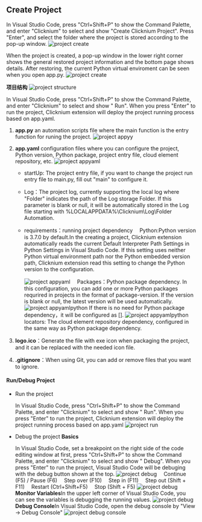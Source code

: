 ## Create Project

In Visual Studio Code, press "Ctrl+Shift+P" to show the Command Palette, and enter "Clicknium" to select and show "Create Clicknium Project". Press "Enter", and select the folder where the project is stored according to the pop-up window. 
![project create](../img/project_create.gif)

When the project is created, a pop-up window in the lower right corner shows the general restored project information and the bottom page shows details. After restoring, the current Python virtual enviroment can be seen when you open app.py.
![project create](../img/create_project_apppy_env.png)

**项目结构**
![project structure](../img/create_project_1.png)

In Visual Studio Code, press "Ctrl+Shift+P" to show the Command Palette, and enter "Clicknium" to select and show " Run". When you press "Enter" to run the project, Clicknium extension will deploy the project running process based on app.yaml.

1. **app.py** an automation scripts file where the main function is the entry function for runing the project.
   ![project appyy](../img/create_project_apppy.png)

2. **app.yaml** configuration files where you can configure the project, Python version, Python package, project entry file, cloud element repository, etc.
   ![project appyaml](../img/create_project_appyaml.png)
   
   - startUp: The project entry file, if you want to change the project run entry file to main.py, fill out "main" to configure it.
   
   - Log：The project log, currently supporting the local log where "Folder" indicates the path of the Log storage Folder. If this parameter is  blank or null, it will be automatically stored in the Log file starting with %LOCALAPPDATA%\Clicknium\Log\Folder Automation.
   
   - requirements：running project dependency
     &emsp;Python:Python version is 3.7.0 by default.In the creating a project, Clicknium extension automatically reads the current Default Interpreter Path Settings in Python Settings in Visual Studio Code. If this setting uses neither Python virtual environment path nor the Python embedded version path, Clicknium extension read this setting to change the Python version to the configuration. 
     
     ![project appyaml](../img/create_project_appyaml_python_config.png)
     &emsp;Packages：Python package dependency. In this configuration, you can add one or more Python packages requrired in projects in the format of package-version. If the version is blank or null, the latest version will be used automatically.
     ![project appyamlpython](../img/create_project_appyaml_python.png)
     If there is no need for  Python package dependency，it will be configured as [].
     ![project appyamlpython](../img/create_project_appyaml_python_clear.png)
     &emsp;locators: The cloud element repository dependency, configured in the same way as Python package dependency.

3. **logo.ico**：Generate the file with exe icon when packaging the project, and it can be replaced with the needed icon file.

4. **.gitignore**：When using Git, you can add or remove files that you want to ignore.

#### Run/Debug Project

- Run the project
  
  In Visual Studio Code, press "Ctrl+Shift+P" to show the Command Palette, and enter "Clicknium" to select and show " Run". When you press "Enter" to run the project, Clicknium extension will deploy the project running process based on app.yaml
  ![project run](../img/run_project.gif)

- Debug the project
  **Basics**
  
  In Visual Studio Code, set a breakpoint on the right side of the code editing window at first,
  press "Ctrl+Shift+P" to show the Command Palette, and enter "Clicknium" to select and show " Debug". When you press "Enter" to run the project, Visual Studio Code will be debuging with the debug button shown at the top. 
  ![project debug](../img/debug_project_3.png)
  &emsp;Continue (F5) / Pause (F6)
  &emsp;Step over (F10)
  &emsp;Step in (F11)
  &emsp;Step out (Shift + F11)
  &emsp;Restart (Ctrl+Shift+F5)
  &emsp;Stop (Shift + F5)
  ![project debug](../img/debug_project.gif)
  **Monitor Variables**In the upper left corner of Visual Studio Code, you can see the variables is debugging the running values.
  ![project debug](../img/debug_project_1.png)
  **Debug Console**In Visual Studio Code, open the debug console by "View -> Debug Console" 
  ![project debug console](../img/debug_project_2.png)